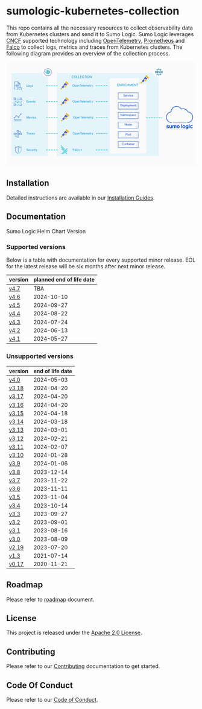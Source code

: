# sumologic-kubernetes-collection

This repo contains all the necessary resources to collect observability data from Kubernetes clusters and send it to Sumo Logic. Sumo Logic
leverages [CNCF](https://www.cncf.io) supported technology including [OpenTelemetry](https://opentelemetry.io),
[Prometheus](https://prometheus.io) and [Falco](https://www.falco.org/) to collect logs, metrics and traces from Kubernetes clusters. The
following diagram provides an overview of the collection process.

![overview](/images/overview-v4.png)

## Installation

Detailed instructions are available in our [Installation Guides](https://help.sumologic.com/docs/send-data/kubernetes/install-helm-chart/).

## Documentation

Sumo Logic Helm Chart Version

### Supported versions

Below is a table with documentation for every supported minor release. EOL for the latest release will be six months after next minor
release.

| version                                                                                               | planned end of life date |
| ----------------------------------------------------------------------------------------------------- | ------------------------ |
| [v4.7](https://github.com/SumoLogic/sumologic-kubernetes-collection/tree/release-v4.7/docs/README.md) | TBA                      |
| [v4.6](https://github.com/SumoLogic/sumologic-kubernetes-collection/tree/release-v4.6/docs/README.md) | 2024-10-10               |
| [v4.5](https://github.com/SumoLogic/sumologic-kubernetes-collection/tree/release-v4.5/docs/README.md) | 2024-09-27               |
| [v4.4](https://github.com/SumoLogic/sumologic-kubernetes-collection/tree/release-v4.4/docs/README.md) | 2024-08-22               |
| [v4.3](https://github.com/SumoLogic/sumologic-kubernetes-collection/tree/release-v4.3/docs/README.md) | 2024-07-24               |
| [v4.2](https://github.com/SumoLogic/sumologic-kubernetes-collection/tree/release-v4.2/docs/README.md) | 2024-06-13               |
| [v4.1](https://github.com/SumoLogic/sumologic-kubernetes-collection/tree/release-v4.1/docs/README.md) | 2024-05-27               |

### Unsupported versions

| version                                                                                                   | end of life date |
| --------------------------------------------------------------------------------------------------------- | ---------------- |
| [v4.0](https://github.com/SumoLogic/sumologic-kubernetes-collection/tree/release-v4.0/docs/README.md)     | 2024-05-03       |
| [v3.18](https://github.com/SumoLogic/sumologic-kubernetes-collection/tree/release-v3.18/docs/README.md)   | 2024-04-20       |
| [v3.17](https://github.com/SumoLogic/sumologic-kubernetes-collection/tree/release-v3.17/docs/README.md)   | 2024-04-20       |
| [v3.16](https://github.com/SumoLogic/sumologic-kubernetes-collection/tree/release-v3.16/docs/README.md)   | 2024-04-20       |
| [v3.15](https://github.com/SumoLogic/sumologic-kubernetes-collection/tree/release-v3.15/docs/README.md)   | 2024-04-18       |
| [v3.14](https://github.com/SumoLogic/sumologic-kubernetes-collection/tree/release-v3.14/docs/README.md)   | 2024-03-18       |
| [v3.13](https://github.com/SumoLogic/sumologic-kubernetes-collection/tree/release-v3.13/docs/README.md)   | 2024-03-01       |
| [v3.12](https://github.com/SumoLogic/sumologic-kubernetes-collection/tree/release-v3.12/docs/README.md)   | 2024-02-21       |
| [v3.11](https://github.com/SumoLogic/sumologic-kubernetes-collection/tree/release-v3.11/docs/README.md)   | 2024-02-07       |
| [v3.10](https://github.com/SumoLogic/sumologic-kubernetes-collection/tree/release-v3.10/docs/README.md)   | 2024-01-28       |
| [v3.9](https://github.com/SumoLogic/sumologic-kubernetes-collection/tree/release-v3.9/docs/README.md)     | 2024-01-06       |
| [v3.8](https://github.com/SumoLogic/sumologic-kubernetes-collection/tree/release-v3.8/docs/README.md)     | 2023-12-14       |
| [v3.7](https://github.com/SumoLogic/sumologic-kubernetes-collection/tree/release-v3.7/docs/README.md)     | 2023-11-22       |
| [v3.6](https://github.com/SumoLogic/sumologic-kubernetes-collection/tree/release-v3.6/docs/README.md)     | 2023-11-11       |
| [v3.5](https://github.com/SumoLogic/sumologic-kubernetes-collection/tree/release-v3.5/docs/README.md)     | 2023-11-04       |
| [v3.4](https://github.com/SumoLogic/sumologic-kubernetes-collection/tree/release-v3.4/docs/README.md)     | 2023-10-14       |
| [v3.3](https://github.com/SumoLogic/sumologic-kubernetes-collection/tree/release-v3.3/docs/README.md)     | 2023-09-27       |
| [v3.2](https://github.com/SumoLogic/sumologic-kubernetes-collection/tree/release-v3.2/docs/README.md)     | 2023-09-01       |
| [v3.1](https://github.com/SumoLogic/sumologic-kubernetes-collection/tree/release-v3.1/docs/README.md)     | 2023-08-16       |
| [v3.0](https://github.com/SumoLogic/sumologic-kubernetes-collection/tree/release-v3.0/docs/README.md)     | 2023-08-09       |
| [v2.19](https://github.com/SumoLogic/sumologic-kubernetes-collection/tree/release-v2.19/deploy/README.md) | 2023-07-20       |
| [v1.3](https://github.com/SumoLogic/sumologic-kubernetes-collection/tree/release-v1.3/deploy/README.md)   | 2021-07-14       |
| [v0.17](https://github.com/SumoLogic/sumologic-kubernetes-collection/tree/release-v0.17/deploy/README.md) | 2020-11-21       |

## Roadmap

Please refer to [roadmap](ROADMAP.md) document.

## License

This project is released under the [Apache 2.0 License](./LICENSE).

## Contributing

Please refer to our [Contributing](./CONTRIBUTING.md) documentation to get started.

## Code Of Conduct

Please refer to our [Code of Conduct](CODE_OF_CONDUCT.md).
